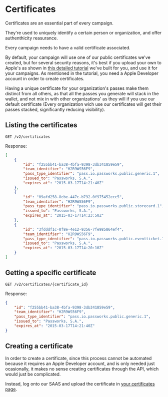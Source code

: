 Certificates
===============

Certificates are an essential part of every campaign.

They're used to uniquely identify a certain person or organization, and offer authenthicity reasurance.

Every campaign needs to have a valid certificate associated.

By default, your campaign will use one of our public certificates we've created, but for several security reasons, it's best if you upload your own to Apple's as shown in [this detailed tutorial](http://passworks.io/certificates/how_to) we've built for you, and use it for your campaigns. As mentioned in the tutorial, you need a Apple Developer account in order to create certificates.

Having a unique certificate for your organization's passes make them distinct from all others, as that all the passes you generate will stack in the wallet, and not mix in with other organizations' as they will if you use our default certificate (Every organization wich use our certificates will get their passes stacked, significantly reducing visibility).


Listing the certificates
----------------

```shell
GET /v2/certificates
```

Response:

```json
[
	{
		"id": "f255bb41-ba38-4bfa-9398-3db341859e59",
		"team_identifier": "H2R9WS56F9",
		"pass_type_identifier": "pass.io.passworks.public.generic.1",
		"issued_to": "Passworks, S.A.",
		"expires_at": "2015-03-17T14:21:40Z"
	},
	{
		"id": "09afd258-8cbe-447c-b792-0f975452ecc5",
		"team_identifier": "H2R9WS56F9",
		"pass_type_identifier": "pass.io.passworks.public.storecard.1",
		"issued_to": "Passworks, S.A.",
		"expires_at": "2015-03-17T14:23:50Z"
	},
	{
		"id": "3fdddf1c-0f8e-4e12-9356-7fe985864ef4",
		"team_identifier": "H2R9WS56F9",
		"pass_type_identifier": "pass.io.passworks.public.eventticket.1",
		"issued_to": "Passworks, S.A.",
		"expires_at": "2015-03-17T14:20:10Z"
	}
]
```

Getting a specific certificate
----

```shell
GET /v2/certificates/{certificate_id}
```

Response:

```json
{
	"id": "f255bb41-ba38-4bfa-9398-3db341859e59",
	"team_identifier": "H2R9WS56F9",
	"pass_type_identifier": "pass.io.passworks.public.generic.1",
	"issued_to": "Passworks, S.A.",
	"expires_at": "2015-03-17T14:21:40Z"
}
```


Creating a certificate
----------------

In order to create a certificate, since this process cannot be automated because it requires an Apple Developer account, and is only needed just ocasionally, it makes no sense creating certificates through the API, which would just be complicated.

Instead, log onto our SAAS and upload the certificate in [your certificates page](http://www.passworks.io/certificates).